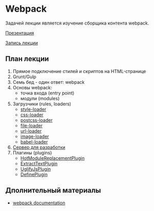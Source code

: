 # Webpack

Задачей лекции является изучение сборщика контента webpack.

[Презентация](https://drive.google.com/open?id=15NLdo6sPx8LtMvdf4elvqjvFs4groOn2TeamzUGcnq4)

[Запись лекции](https://vimeo.com/252728882/36e4c16138)


## План лекции

1. Прямое подключение стилей и скриптов на HTML-странице
2. Grunt/Gulp
3. Семь бед - один ответ: webpack
4. Основы webpack:
    * точка входа (entry point)
    * модули (modules)
5. Загрузчики (rules, loaders)
    * [style-loader](https://webpack.js.org/loaders/style-loader/)
    * [css-loader](https://webpack.js.org/loaders/css-loader/)
    * [postcss-loader](https://github.com/postcss/postcss-loader)
    * [file-loader](https://webpack.js.org/loaders/file-loader/)
    * [url-loader](https://webpack.js.org/loaders/url-loader/)
    * [image-loader](https://github.com/tcoopman/image-webpack-loader)
    * [babel-loader](https://webpack.js.org/loaders/babel-loader/)
6. [Сервер для разработки](https://github.com/webpack/webpack-dev-server)
7. Плагины (plugins)
    * [HotModuleReplacementPlugin](https://webpack.js.org/plugins/hot-module-replacement-plugin/)
    * [ExtractTextPlugin](https://webpack.js.org/plugins/extract-text-webpack-plugin/)
    * [UglifyJsPlugin](https://webpack.js.org/plugins/uglifyjs-webpack-plugin/)
    * [DefinePlugin](https://webpack.js.org/plugins/define-plugin/)

## Дполнительный материалы

- [webpack documentation](https://webpack.js.org)
